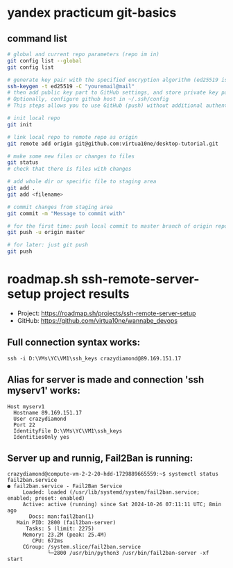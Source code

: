 # yandex practicum git-basics
## command list
```bash
# global and current repo parameters (repo im in)
git config list --global
git config list

# generate key pair with the specified encryption algorithm (ed25519 is strong and keys are compact)
ssh-keygen -t ed25519 -C "youremail@mail"
# then add public key part to GitHub settings, and store private key part in ~/.ssh/ 
# Optionally, configure github host in ~/.ssh/config
# This steps allows you to use GitHub (push) without additional authentication.

# init local repo
git init

# link local repo to remote repo as origin
git remote add origin git@github.com:virtua10ne/desktop-tutorial.git

# make some new files or changes to files
git status
# check that there is files with changes

# add whole dir or specific file to staging area
git add .
git add <filename>

# commit changes from staging area
git commit -m "Message to commit with"

# for the first time: push local commit to master branch of origin repo
git push -u origin master

# for later: just git push
git push
```


# roadmap.sh ssh-remote-server-setup project results
- Project: https://roadmap.sh/projects/ssh-remote-server-setup  
- GitHub: https://github.com/virtua10ne/wannabe_devops  
  
## Full connection syntax works:
```
ssh -i D:\VMs\YC\VM1\ssh_keys crazydiamond@89.169.151.17  
```
  
## Alias for server is made and connection 'ssh myserv1' works:  
```
Host myserv1  
  Hostname 89.169.151.17  
  User crazydiamond  
  Port 22  
  IdentityFile D:\VMs\YC\VM1\ssh_keys  
  IdentitiesOnly yes  
```
  
## Server up and runnig, Fail2Ban is running:  
```
crazydiamond@compute-vm-2-2-20-hdd-1729889665559:~$ systemctl status fail2ban.service  
● fail2ban.service - Fail2Ban Service  
     Loaded: loaded (/usr/lib/systemd/system/fail2ban.service; enabled; preset: enabled)  
     Active: active (running) since Sat 2024-10-26 07:11:11 UTC; 8min ago  
       Docs: man:fail2ban(1)  
   Main PID: 2800 (fail2ban-server)  
      Tasks: 5 (limit: 2275)  
     Memory: 23.2M (peak: 25.4M)  
        CPU: 672ms  
     CGroup: /system.slice/fail2ban.service  
             └─2800 /usr/bin/python3 /usr/bin/fail2ban-server -xf start  
```
